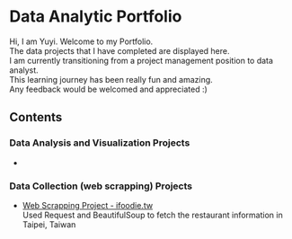 # Data Analytic Portfolio
Hi, I am Yuyi.  Welcome to my Portfolio. <br>
The data projects that I have completed are displayed here. <br>
I am currently transitioning from a project management position to data analyst. <br>
This learning journey has been really fun and amazing. <br>
Any feedback would be welcomed and appreciated :) <br>


## Contents
### Data Analysis and Visualization Projects
- 

### Data Collection (web scrapping) Projects
- [Web Scrapping Project - ifoodie.tw](https://github.com/Yuyi-Lin-Data-Analyst/data-analytic-portfolio/blob/main/web_scrapping_project_ifoodie.py) <br>
    Used Request and BeautifulSoup to fetch the restaurant information in Taipei, Taiwan <br>
